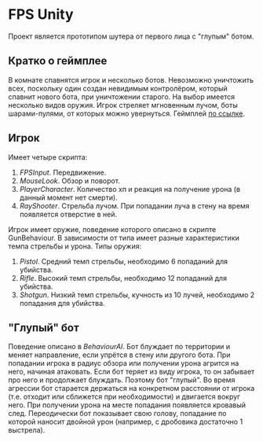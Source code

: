 # FPS Unity

Проект является прототипом шутера от первого лица с "глупым" ботом.

## Кратко о геймплее
В комнате спавнятся игрок и несколько ботов. Невозможно уничтожить всех, поскольку один создан невидимым контролёром, который спавнит нового бота, при уничтожении старого. 
На выбор имеется несколько видов оружия. Игрок стреляет мгновенным лучом, боты шарами-пулями, от которых можно увернуться. Геймплей [по ссылке](https://youtu.be/snV5N-JlF-g).

## Игрок
Имеет четыре скрипта:
1. *FPSInput*. Передвижение.
2. *MouseLook*. Обзор и поворот.
3. *PlayerCharacter*. Количество хп и реакция на получение урона (в данный момент нет смерти).
4. *RayShooter*. Стрельба лучом. При попадании луча в стену на время появляется отверстие в ней.

Игрок имеет оружие, поведение которого описано в скрипте GunBehaviour. В зависимости от типа имеет разные характеристики темпа стрельбы и урона. Типы оружия:
1. *Pistol*. Средний темп стрельбы, необходимо 6 попаданий для убийства.
2. *Rifle*. Высокий темп стрельбы, необходимо 12 попаданий для убийства.
3. *Shotgun*. Низкий темп стрельбы, кучность из 10 лучей, необходимо 2 попадания для убийства.

## "Глупый" бот
Поведение описано в *BehaviourAI*. Бот блуждает по территории и меняет направление, если упрётся в стену или другого бота. При попадании игрока в радиус обзора или получении урона агрится на него, начиная атаковать. Если бот теряет из виду игрока, то он забывает про него и продолжает блуждать. Поэтому бот "глупый". 
Во время агрессии бот старается держаться на конкретном расстоянии от игрока (т.е. отходит или сближется при необходимости) и двигается вокруг него. При получении урона на месте попадания появляется кровавый след.
Переодически бот показывает свою голову, попадание по которой наносит двойной урон (например, с дробовика достаточно 1 выстрела).
